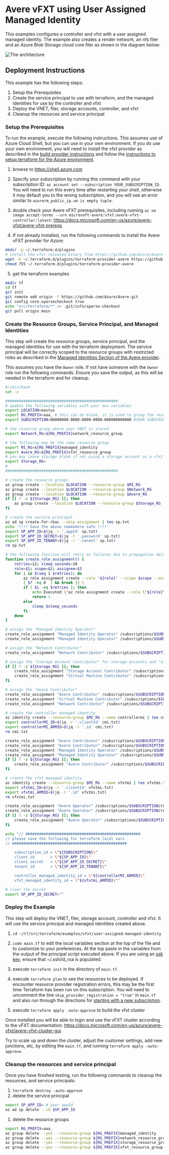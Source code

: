 # Avere vFXT using User Assigned Managed Identity

This examples configures a controller and vfxt with a user assigned managed identity.  The example also creates a render network, an nfs filer and an Azure Blob Storage cloud core filer as shown in the diagram below:

![The architecture](../../../../../docs/images/terraform/userassignedmi.png)

## Deployment Instructions

This example has the following steps:

1. Setup the Prerequisites
1. Create the service principal to use with terraform, and the managed identities for use by the controller and vfxt
1. Deploy the VNET, filer, storage accounts, controller, and vfxt
1. Cleanup the resources and service principal

### Setup the Prerequisites

To run the example, execute the following instructions.  This assumes use of Azure Cloud Shell, but you can use in your own environment.  If you do use your own environment, you will need to install the vfxt provider as described in the [build provider instructions](../../../providers/terraform-provider-avere#build-the-terraform-provider-binary) and follow the [instructions to setup terraform for the Azure environment](https://docs.microsoft.com/en-us/azure/terraform/terraform-install-configure).

1. browse to https://shell.azure.com

2. Specify your subscription by running this command with your subscription ID:  ```az account set --subscription YOUR_SUBSCRIPTION_ID```.  You will need to run this every time after restarting your shell, otherwise it may default you to the wrong subscription, and you will see an error similar to `azurerm_public_ip.vm is empty tuple`.

3. double check your Avere vFXT prerequisites, including running `az vm image accept-terms --urn microsoft-avere:vfxt:avere-vfxt-controller:latest`: https://docs.microsoft.com/en-us/azure/avere-vfxt/avere-vfxt-prereqs

4. If not already installed, run the following commands to install the Avere vFXT provider for Azure:
```bash
mkdir -p ~/.terraform.d/plugins
# install the vfxt released binary from https://github.com/Azure/Avere
wget -O ~/.terraform.d/plugins/terraform-provider-avere https://github.com/Azure/Avere/releases/download/tfprovider_v0.9.26/terraform-provider-avere
chmod 755 ~/.terraform.d/plugins/terraform-provider-avere
```

5. get the terraform examples
```bash
mkdir tf
cd tf
git init
git remote add origin -f https://github.com/Azure/Avere.git
git config core.sparsecheckout true
echo "src/terraform/*" >> .git/info/sparse-checkout
git pull origin main
```

### Create the Resource Groups, Service Principal, and Managed Identities

This step will create the resource groups, service principal, and the managed identities for use with the terraform deployment.  The service principal will be correctly scoped to the resource groups with restricted roles as described in the [Managed Identities Section of the Avere provider](../../../providers/terraform-provider-avere#managed-identities).

This assumes you have the `Owner` role.  If not have someone with the `Owner` role run the following commands.  Ensure you save the output, as this will be needed in the terraform and for cleanup.

```bash
#!/bin/bash
set -x

##################################################
# update the following variables with your own variables
export LOCATION=eastus
export RG_PREFIX=aaa_ # this can be blank, it is used to group the resource groups together
export SUBSCRIPTION=00000000-0000-0000-0000-000000000000 #YOUR SUBSCRIPTION

# the resource group where your VNET is stored
export Network_RG=${RG_PREFIX}network_resource_group

# the following may be the same resource group
export MI_RG=${RG_PREFIX}managed_identity
export Avere_RG=${RG_PREFIX}vfxt_resource_group
# you may leave storage blank if not using a storage account as a vfxt core filer
export Storage_RG=
#
##################################################

# create the resource groups
az group create --location $LOCATION --resource-group $MI_RG
az group create --location $LOCATION --resource-group $Network_RG
az group create --location $LOCATION --resource-group $Avere_RG
if [[ ! -z ${Storage_RG} ]]; then
    az group create --location $LOCATION --resource-group $Storage_RG
fi

# create the service principal
az ad sp create-for-rbac --skip-assignment | tee sp.txt
echo '!!!! Save the above somewhere safe !!!!'
export SP_APP_ID=$(jq -r '.appId' sp.txt)
export SP_APP_ID_SECRET=$(jq -r '.password' sp.txt)
export SP_APP_ID_TENANT=$(jq -r '.tenant' sp.txt)
rm sp.txt

# the following function will retry on failures due to propagation delays
function create_role_assignment() {
    retries=12; sleep_seconds=10
    role=$1; scope=$2; assignee=$3
    for i in $(seq 1 $retries); do
        az role assignment create --role "${role}" --scope $scope --assignee $assignee
        [ $? -eq 0  ] && break || \
        if [ $i -eq $retries ]; then
            echo Executed \"az role assignment create --role \"${role}\" --scope $scope --assignee $assignee\" $i times;
            return 1
        else
            sleep $sleep_seconds
        fi
    done
}

# assign the "Managed Identity Operator"
create_role_assignment "Managed Identity Operator" /subscriptions/$SUBSCRIPTION/resourceGroups/$MI_RG $SP_APP_ID
create_role_assignment "Managed Identity Operator" /subscriptions/$SUBSCRIPTION/resourceGroups/$Avere_RG $SP_APP_ID

# assign the "Network Contributor"
create_role_assignment "Network Contributor" /subscriptions/$SUBSCRIPTION/resourceGroups/$Network_RG $SP_APP_ID

# assign the "Storage Account Contributor" for storage accounts and "Virtual Machine Contributor" for NFS Filers
if [[ ! -z ${Storage_RG} ]]; then
    create_role_assignment "Storage Account Contributor" /subscriptions/$SUBSCRIPTION/resourceGroups/$Storage_RG $SP_APP_ID
    create_role_assignment "Virtual Machine Contributor" /subscriptions/$SUBSCRIPTION/resourceGroups/$Storage_RG $SP_APP_ID
fi

# assign the "Avere Contributor"
create_role_assignment "Avere Contributor" /subscriptions/$SUBSCRIPTION/resourceGroups/$Avere_RG $SP_APP_ID
create_role_assignment "Virtual Machine Contributor" /subscriptions/$SUBSCRIPTION/resourceGroups/$Avere_RG $SP_APP_ID
create_role_assignment "Network Contributor" /subscriptions/$SUBSCRIPTION/resourceGroups/$Avere_RG $SP_APP_ID

# create the controller managed identity
az identity create --resource-group $MI_RG --name controllermi | tee cmi.txt
export controllerMI_ID=$(jq -r '.clientId' cmi.txt)
export controllerMI_ARMID=$(jq -r '.id' cmi.txt)
rm cmi.txt

create_role_assignment "Avere Contributor" /subscriptions/$SUBSCRIPTION/resourceGroups/$Avere_RG $controllerMI_ID
create_role_assignment "Avere Contributor" /subscriptions/$SUBSCRIPTION/resourceGroups/$Network_RG $controllerMI_ID 
create_role_assignment "Managed Identity Operator" /subscriptions/$SUBSCRIPTION/resourceGroups/$Avere_RG $controllerMI_ID 
create_role_assignment "Managed Identity Operator" /subscriptions/$SUBSCRIPTION/resourceGroups/$MI_RG $controllerMI_ID 
if [[ ! -z ${Storage_RG} ]]; then
    create_role_assignment "Avere Contributor" /subscriptions/$SUBSCRIPTION/resourceGroups/$Storage_RG $controllerMI_ID 
fi

# create the vfxt managed identity
az identity create --resource-group $MI_RG --name vfxtmi | tee vfxtmi.txt
export vfxtmi_ID=$(jq -r '.clientId' vfxtmi.txt)
export vfxtmi_ARMID=$(jq -r '.id' vfxtmi.txt)
rm vfxtmi.txt

create_role_assignment "Avere Operator" /subscriptions/$SUBSCRIPTION/resourceGroups/$Avere_RG $vfxtmi_ID
create_role_assignment "Avere Operator" /subscriptions/$SUBSCRIPTION/resourceGroups/$Network_RG $vfxtmi_ID 
if [[ ! -z ${Storage_RG} ]]; then
    create_role_assignment "Avere Operator" /subscriptions/$SUBSCRIPTION/resourceGroups/$Storage_RG $vfxtmi_ID 
fi

echo "// ###################################################
// please save the following for terraform local vars
// ###################################################

    subscription_id = \"${SUBSCRIPTION}\"
    client_id       = \"${SP_APP_ID}\"
    client_secret   = \"${SP_APP_ID_SECRET}\"
    tenant_id       = \"${SP_APP_ID_TENANT}\"

    controller_managed_identity_id = \"${controllerMI_ARMID}\"
    vfxt_managed_identity_id = \"${vfxtmi_ARMID}\""

# clear the secret
export SP_APP_ID_SECRET=""
```

### Deploy the Example

This step will deploy the VNET, filer, storage account, controller and vfxt.  It will use the service principal and managed identities created above.

1. `cd ~/tf/src/terraform/examples/vfxt/user-assigned-managed-identity`

1. `code main.tf` to edit the local variables section at the top of the file and to customize to your preferences.  At the top paste in the variables from the output of the principal script executed above.  If you are using an [ssk key](https://docs.microsoft.com/en-us/azure/virtual-machines/linux/mac-create-ssh-keys), ensure that ~/.ssh/id_rsa is populated.

1. execute `terraform init` in the directory of `main.tf`.

1. execute `terraform plan` to see the resources to be deployed.  If encounter resource provider registration errors, this may be the first time Terraform has been run on this subscription.  You will need to uncomment the line `skip_provider_registration = "true"` in `main.tf` and also run through the directions for [starting with a new subscription](../../new-subscription).

1. execute `terraform apply -auto-approve` to build the vfxt cluster

Once installed you will be able to login and use the vFXT cluster according to the vFXT documentation: https://docs.microsoft.com/en-us/azure/avere-vfxt/avere-vfxt-cluster-gui.

Try to scale up and down the cluster, adjust the customer settings, add new junctions, etc, by editing the `main.tf`, and running `terraform apply -auto-approve`.

### Cleanup the resources and service principal

Once you have finished testing, run the following commands to cleanup the resources, and service principals:

1. `terraform destroy -auto-approve`
1. delete the service principal
```bash
export SP_APP_ID= # your appId
az ad sp delete --id $SP_APP_ID
```
1. delete the resource groups
```bash
export RG_PREFIX=aaa_
az group delete --yes --resource-group ${RG_PREFIX}managed_identity
az group delete --yes --resource-group ${RG_PREFIX}network_resource_group
az group delete --yes --resource-group ${RG_PREFIX}storage_resource_group
az group delete --yes --resource-group ${RG_PREFIX}vfxt_resource_group
```
